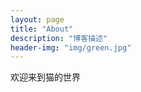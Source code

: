 ```yaml
---
layout: page
title: "About"
description: "博客描述" 
header-img: "img/green.jpg"
---
```


欢迎来到猫的世界





